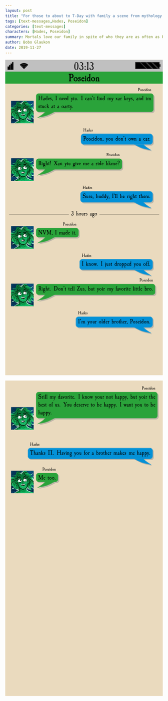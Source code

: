 ```yaml
---
layout: post
title: "For those to about to T-Day with family a scene from mythology's MOST dysfunctional family"
tags: [text-messages,Hades, Poseidon]
categories: [text-messages]
characters: [Hades, Poseidon]
summary: Mortals love our family in spite of who they are as often as because of who they are, and so (it seems) do gods.
author: Bobo Glaukon
date: 2019-11-27
---
```



![/assets/img/keys-0.png](/assets/img/keys-0.png)

![/assets/img/keys-1.png](/assets/img/keys-1.png)

